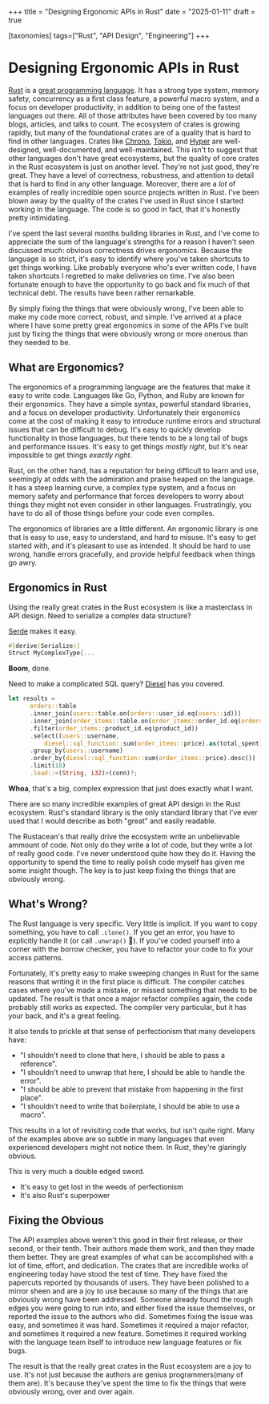 +++
title = "Designing Ergonomic APIs in Rust"
date = "2025-01-11"
draft = true

[taxonomies]
tags=["Rust", "API Design", "Engineering"]
+++
# Designing Ergonomic APIs in Rust

[Rust](https://rustlang.org) is a [great programming language](https://survey.stackoverflow.co/2024/technology#admired-and-desired).
It has a strong type system, memory safety, concurrency as a first class feature, a powerful macro system,
and a focus on developer productivity, in addition to being one of the fastest languages out there.
All of those attributes have been covered by too many blogs, articles, and talks to count.
The ecosystem of crates is growing rapidly,
but many of the foundational crates are of a quality that is hard to find in other languages.
Crates like [Chrono](https://github.com/chronotope/chrono), [Tokio](https://tokio.rs), and [Hyper](https://hyper.rs) are well-designed,
well-documented, and well-maintained.
This isn't to suggest that other languages don't have great ecosystems,
but the quality of core crates in the Rust ecosystem is just on another level.
They're not just good, they're great.
They have a level of correctness, robustness, and attention to detail that is hard to find in any other language.
Moreover, there are a *lot* of examples of really incredible open source projects written in Rust.
I've been blown away by the quality of the crates I've used in Rust since I started working in the language.
The code is so good in fact, that it's honestly pretty intimidating.

I've spent the last several months building libraries in Rust,
and I've come to appreciate the sum of the language's strengths for a reason I haven't seen discussed much:
obvious correctness drives ergonomics.
Because the language is so strict, it's easy to identify where you've taken shortcuts to get things working.
Like probably everyone who's ever written code, I have taken shortcuts I regretted to make deliveries on time.
I've also been fortunate enough to have the opportunity to go back and fix much of that technical debt.
The results have been rather remarkable.

By simply fixing the things that were obviously wrong, I've been able to make my code more correct, robust, and simple.
I've arrived at a place where I have some pretty great ergonomics in some of the APIs I've built
just by fixing the things that were obviously wrong or more onerous than they needed to be.

## What are Ergonomics?

The ergonomics of a programming language are the features that make it easy to write code.
Languages like Go, Python, and Ruby are known for their ergonomics.
They have a simple syntax, powerful standard libraries, and a focus on developer productivity.
Unfortunately their ergonomics come at the cost of making it easy to introduce runtime errors
and structural issues that can be difficult to debug.
It's easy to quickly develop functionality in those languages,
but there tends to be a long tail of bugs and performance issues.
It's easy to get things *mostly right*,
but it's near impossible to get things *exactly right*.

Rust, on the other hand, has a reputation for being difficult to learn and use,
seemingly at odds with the admiration and praise heaped on the language.
It has a steep learning curve, a complex type system,
and a focus on memory safety and performance that forces developers to worry about things they might not even consider in other languages.
Frustratingly, you have to do all of those things before your code even compiles.

The ergonomics of libraries are a little different.
An ergonomic library is one that is easy to use, easy to understand, and hard to misuse.
It's easy to get started with, and it's pleasant to use as intended.
It should be hard to use wrong, handle errors gracefully, and provide helpful feedback when things go awry.

## Ergonomics in Rust

Using the really great crates in the Rust ecosystem is like a masterclass in API design.
Need to serialize a complex data structure?

[Serde](https://serde.rs) makes it easy.
```rust
#[derive(Serialize)]
Struct MyComplexType{...
```

**Boom**, done.

Need to make a complicated  SQL query?
[Diesel](https://diesel.rs") has you covered.
```rust
let results =
      orders::table
      .inner_join(users::table.on(orders::user_id.eq(users::id)))
      .inner_join(order_items::table.on(order_items::order_id.eq(orders::id)))
      .filter(order_items::product_id.eq(product_id))
      .select((users::username,
          diesel::sql_function::sum(order_items::price).as(total_spent)))
      .group_by(users::username)
      .order_by(diesel::sql_function::sum(order_items::price).desc())
      .limit(10)
      .load::<(String, i32)>(conn)?;
```
**Whoa**, that's a big, complex expression that just does exactly what I want.

There are so many incredible examples of great API design in the Rust ecosystem.
Rust's standard library is the only standard library that I've ever used that I would describe as both
"great" and easily readable.

The Rustacean's that really drive the ecosystem write an unbelievable ammount of code.
Not only do they write a lot of code, but they write a lot of really good code.
I've never understood quite how they do it.
Having the opportunity to spend the time to really polish code myself has given me some insight though.
The key is to just keep fixing the things that are obviously wrong.

## What's Wrong?

The Rust language is very specific.
Very little is implicit.
If you want to copy something, you have to call `.clone()`.
If you get an error, you have to explicitly handle it (or call `.unwrap()` 🤮).
If you've coded yourself into a corner with the borrow checker,
you have to refactor your code to fix your access patterns.

Fortunately, it's pretty easy to make sweeping changes in Rust for the same reasons that writing it in the first place is difficult.
The compiler catches cases where you've made a mistake, or missed something that needs to be updated.
The result is that once a major refactor compiles again, the code probably still works as expected.
The compiler very particular, but it has your back, and it's a great feeling.


  It also tends to prickle at that sense of perfectionism that many developers have:
- "I shouldn't need to clone that here, I should be able to pass a reference".
- "I shouldn't need to unwrap that here, I should be able to handle the error".
- "I should be able to prevent that mistake from happening in the first place".
- "I shouldn't need to write that boilerplate, I should be able to use a macro".

This results in a lot of revisiting code that works, but isn't quite right.
Many of the examples above are so subtle in many languages that even experienced developers might not notice them.
In Rust, they're glaringly obvious.

This is very much a double edged sword.
- It's easy to get lost in the weeds of perfectionism
- It's also Rust's superpower

## Fixing the Obvious

The API examples above weren't this good in their first release, or their second, or their tenth.
Their authors made them work, and then they made them better.
They are great examples of what can be accomplished with a lot of time, effort, and dedication.
The crates that are incredible works of engineering today have stood the test of time.
They have fixed the papercuts reported by thousands of users.
They have been polished to a mirror sheen and are a joy to use because so many of the things that are obviously wrong have been addressed.
Someone already found the rough edges you were going to run into,
and either fixed the issue themselves, or reported the issue to the authors who did.
Sometimes fixing the issue was easy, and sometimes it was hard.
Sometimes it required a major refactor, and sometimes it required a new feature.
Sometimes it required working with the language team itself to introduce new language features or fix bugs.

The result is that the really great crates in the Rust ecosystem are a joy to use.
It's not just because the authors are genius programmers(many of them are).
It's because they've spent the time to fix the things that were obviously wrong,
over and over again.
